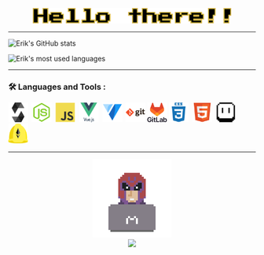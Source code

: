 <div id="header" align="center">
  <img src="HelloThere.gif" width="80%"/>
</div>

---

![Erik's GitHub stats](https://github-readme-stats.vercel.app/api?theme=radical&username=ESNJS&show_icons=true&count_private=true)

![Erik's most used languages](https://github-readme-stats.vercel.app/api/top-langs/?theme=radical&username=ESNJS&layout=compact&show_icons=true&count_private=true)

---

### :hammer_and_wrench: Languages and Tools :
<div>
  <img src="https://github.com/devicons/devicon/blob/master/icons/solidity/solidity-original.svg" title="Solidity" alt="Solidity" width="40" height="40"/>&nbsp;
  <img src="https://github.com/devicons/devicon/blob/master/icons/nodejs/nodejs-original.svg" title="NodeJS" alt="NodeJS" width="40" height="40"/>&nbsp;
  <img src="https://github.com/devicons/devicon/blob/master/icons/javascript/javascript-original.svg" title="JavaScript" alt="JavaScript" width="40" height="40"/>&nbsp;
  <img src="https://github.com/devicons/devicon/blob/master/icons/vuejs/vuejs-original-wordmark.svg" title="VueJS" alt="VueJS" width="40" height="40"/>&nbsp;
  <img src="https://github.com/devicons/devicon/blob/master/icons/vuetify/vuetify-original.svg" title="Vuetify" alt="Vuetify" width="40" height="40"/>&nbsp;
  <img src="https://github.com/devicons/devicon/blob/master/icons/git/git-original-wordmark.svg" title="Git" **alt="Git" width="40" height="40"/>
  <img src="https://github.com/devicons/devicon/blob/master/icons/gitlab/gitlab-original-wordmark.svg" title="GitLab" **alt="GitLab" width="40" height="40"/>
  <img src="https://github.com/devicons/devicon/blob/master/icons/css3/css3-plain-wordmark.svg"  title="CSS3" alt="CSS" width="40" height="40"/>&nbsp;
  <img src="https://github.com/devicons/devicon/blob/master/icons/html5/html5-original.svg" title="HTML5" alt="HTML" width="40" height="40"/>&nbsp;
  <img src="aseprite-svgrepo-com.svg" title="Aseprite" alt="Aseprite" width="40" height="40"/>&nbsp;
  <img src="hardhat.svg" title="HardHat" alt="HardHat" width="40" height="40"/>&nbsp;
</div>

---
<div align="center">
  <img src="Magnetto.gif"/ >
</div>
<div align="center">
  <img src="https://www.codewars.com/users/ESNJS/badges/large"/ >
</div>
<div align="center">
  <img src="https://komarev.com/ghpvc/?username=ESNJS&style=flat-square&color=blue" alt=""/>
</div>
